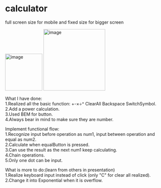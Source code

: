 # calculator

full screen size for mobile and fixed size for bigger screen

<img width="120" alt="image" src="https://user-images.githubusercontent.com/106964384/177367461-6725ca2f-23ea-4cde-bed8-1e591d17a35b.png"> <img width="200" alt="image" src="https://user-images.githubusercontent.com/106964384/177367664-b48144cd-9c29-4398-91c7-90122d46cb7b.png">

What I have done:  
1.Realized all the basic function: +-×÷^ ClearAll Backspace SwitchSymbol.  
2.Add a power calculation.  
3.Used BEM for button.  
4.Always bear in mind to make sure they are number.

Implement functional flow:  
1.Recognize input before operation as num1, input between operation and equal as num2.  
2.Calculate when equalButton is pressed.  
3.Can use the result as the next num1 keep calculating.  
4.Chain operations.  
5.Only one dot can be input.

What is more to do:(learn from others in presentation)  
1.Realize keyboard input instead of click (only "C" for clear all realized).  
2.Change it into Exponential when it is overflow.
